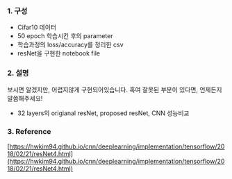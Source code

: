 ### 1. 구성
- Cifar10 데이터
- 50 epoch 학습시킨 후의 parameter
- 학습과정의 loss/accuracy를 정리한 csv
- resNet을 구현한 notebook file

### 2. 설명
보시면 알겠지만, 어렵지않게 구현되어있습니다. 혹여 잘못된 부분이 있다면, 언제든지 말씀해주세요!
- 32 layers의 origianal resNet, proposed resNet, CNN 성능비교

### 3. Reference
[https://hwkim94.github.io/cnn/deeplearning/implementation/tensorflow/2018/02/21/resNet4.html](https://hwkim94.github.io/cnn/deeplearning/implementation/tensorflow/2018/02/21/resNet4.html)
